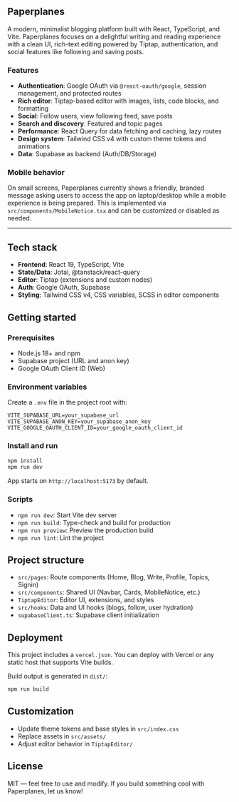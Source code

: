 ## Paperplanes

A modern, minimalist blogging platform built with React, TypeScript, and Vite. Paperplanes focuses on a delightful writing and reading experience with a clean UI, rich-text editing powered by Tiptap, authentication, and social features like following and saving posts.

### Features
- **Authentication**: Google OAuth via `@react-oauth/google`, session management, and protected routes
- **Rich editor**: Tiptap-based editor with images, lists, code blocks, and formatting
- **Social**: Follow users, view following feed, save posts
- **Search and discovery**: Featured and topic pages
- **Performance**: React Query for data fetching and caching, lazy routes
- **Design system**: Tailwind CSS v4 with custom theme tokens and animations
- **Data**: Supabase as backend (Auth/DB/Storage)

### Mobile behavior
On small screens, Paperplanes currently shows a friendly, branded message asking users to access the app on laptop/desktop while a mobile experience is being prepared. This is implemented via `src/components/MobileNotice.tsx` and can be customized or disabled as needed.

---

## Tech stack
- **Frontend**: React 19, TypeScript, Vite
- **State/Data**: Jotai, @tanstack/react-query
- **Editor**: Tiptap (extensions and custom nodes)
- **Auth**: Google OAuth, Supabase
- **Styling**: Tailwind CSS v4, CSS variables, SCSS in editor components

## Getting started

### Prerequisites
- Node.js 18+ and npm
- Supabase project (URL and anon key)
- Google OAuth Client ID (Web)

### Environment variables
Create a `.env` file in the project root with:

```
VITE_SUPABASE_URL=your_supabase_url
VITE_SUPABASE_ANON_KEY=your_supabase_anon_key
VITE_GOOGLE_OAUTH_CLIENT_ID=your_google_oauth_client_id
```

### Install and run
```bash
npm install
npm run dev
```

App starts on `http://localhost:5173` by default.

### Scripts
- `npm run dev`: Start Vite dev server
- `npm run build`: Type-check and build for production
- `npm run preview`: Preview the production build
- `npm run lint`: Lint the project

## Project structure
- `src/pages`: Route components (Home, Blog, Write, Profile, Topics, Signin)
- `src/components`: Shared UI (Navbar, Cards, MobileNotice, etc.)
- `TiptapEditor`: Editor UI, extensions, and styles
- `src/hooks`: Data and UI hooks (blogs, follow, user hydration)
- `supabaseClient.ts`: Supabase client initialization

## Deployment
This project includes a `vercel.json`. You can deploy with Vercel or any static host that supports Vite builds.

Build output is generated in `dist/`:
```bash
npm run build
```

## Customization
- Update theme tokens and base styles in `src/index.css`
- Replace assets in `src/assets/`
- Adjust editor behavior in `TiptapEditor/`

## License
MIT — feel free to use and modify. If you build something cool with Paperplanes, let us know!
